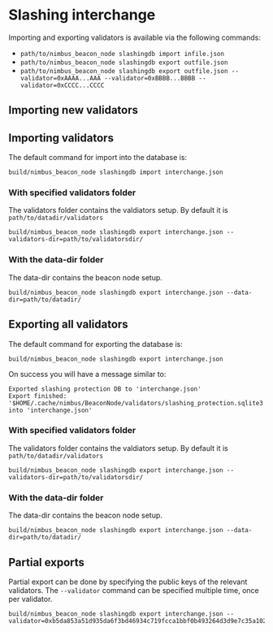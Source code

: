 # Slashing interchange

Importing and exporting validators is available via the following commands:

- `path/to/nimbus_beacon_node slashingdb import infile.json`
- `path/to/nimbus_beacon_node slashingdb export outfile.json`
- `path/to/nimbus_beacon_node slashingdb export outfile.json --validator=0xAAAA...AAA --validator=0xBBBB...BBBB --validator=0xCCCC...CCCC`

## Importing new validators

## Importing validators

The default command for import into the database is:

```
build/nimbus_beacon_node slashingdb import interchange.json
```

### With specified validators folder

The validators folder contains the valdiators setup.
By default it is `path/to/datadir/validators`

```
build/nimbus_beacon_node slashingdb export interchange.json --validators-dir=path/to/validatorsdir/
```

### With the data-dir folder

The data-dir contains the beacon node setup.

```
build/nimbus_beacon_node slashingdb export interchange.json --data-dir=path/to/datadir/
```

## Exporting all validators

The default command for exporting the database is:

```
build/nimbus_beacon_node slashingdb export interchange.json
```

On success you will have a message similar to:

```
Exported slashing protection DB to 'interchange.json'
Export finished: '$HOME/.cache/nimbus/BeaconNode/validators/slashing_protection.sqlite3' into 'interchange.json'
```

### With specified validators folder

The validators folder contains the valdiators setup.
By default it is `path/to/datadir/validators`

```
build/nimbus_beacon_node slashingdb export interchange.json --validators-dir=path/to/validatorsdir/
```

### With the data-dir folder

The data-dir contains the beacon node setup.

```
build/nimbus_beacon_node slashingdb export interchange.json --data-dir=path/to/datadir/
```

## Partial exports

Partial export can be done by specifying the public keys of the relevant validators.
The `--validator` command can be specified multiple time, once per validator.

```
build/nimbus_beacon_node slashingdb export interchange.json --validator=0xb5da853a51d935da6f3bd46934c719fcca1bbf0b493264d3d9e7c35a1023b73c703b56d598edf0239663820af36ec615
```
